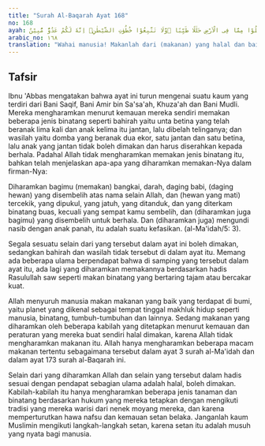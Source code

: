 ```yaml
---
title: "Surah Al-Baqarah Ayat 168"
no: 168
ayah: يٰٓاَيُّهَا النَّاسُ كُلُوْا مِمَّا فِى الْاَرْضِ حَلٰلًا طَيِّبًا ۖوَّلَا تَتَّبِعُوْا خُطُوٰتِ الشَّيْطٰنِۗ اِنَّهٗ لَكُمْ عَدُوٌّ مُّبِيْنٌ
arabic_no: ١٦٨
translation: "Wahai manusia! Makanlah dari (makanan) yang halal dan baik yang terdapat di bumi, dan janganlah kamu mengikuti langkah-langkah setan. Sungguh, setan itu musuh yang nyata bagimu."
---
```


## Tafsir

Ibnu 'Abbas mengatakan bahwa ayat ini turun mengenai suatu kaum yang terdiri dari Bani Saqif, Bani Amir bin Sa'sa'ah, Khuza'ah dan Bani Mudli. Mereka mengharamkan menurut kemauan mereka sendiri memakan beberapa jenis binatang seperti bahirah yaitu unta betina yang telah beranak lima kali dan anak kelima itu jantan, lalu dibelah telinganya; dan wasilah yaitu domba yang beranak dua ekor, satu jantan dan satu betina, lalu anak yang jantan tidak boleh dimakan dan harus diserahkan kepada berhala. Padahal Allah tidak mengharamkan memakan jenis binatang itu, bahkan telah menjelaskan apa-apa yang diharamkan memakan-Nya dalam firman-Nya:

Diharamkan bagimu (memakan) bangkai, darah, daging babi, (daging hewan) yang disembelih atas nama selain Allah, dan (hewan yang mati) tercekik, yang dipukul, yang jatuh, yang ditanduk, dan yang diterkam binatang buas, kecuali yang sempat kamu sembelih, dan (diharamkan juga bagimu) yang disembelih untuk berhala. Dan (diharamkan juga) mengundi nasib dengan anak panah, itu adalah suatu kefasikan. (al-Ma'idah/5: 3).

Segala sesuatu selain dari yang tersebut dalam ayat ini boleh dimakan, sedangkan bahirah dan wasilah tidak tersebut di dalam ayat itu. Memang ada beberapa ulama berpendapat bahwa di samping yang tersebut dalam ayat itu, ada lagi yang diharamkan memakannya berdasarkan hadis Rasulullah saw seperti makan binatang yang bertaring tajam atau bercakar kuat. 

Allah menyuruh manusia makan makanan yang baik yang terdapat di bumi, yaitu planet yang dikenal sebagai tempat tinggal makhluk hidup seperti manusia, binatang, tumbuh-tumbuhan dan lainnya. Sedang makanan yang diharamkan oleh beberapa kabilah yang ditetapkan menurut kemauan dan peraturan yang mereka buat sendiri halal dimakan, karena Allah tidak mengharamkan makanan itu. Allah hanya mengharamkan beberapa macam makanan tertentu sebagaimana tersebut dalam ayat 3 surah al-Ma'idah dan dalam ayat 173 surah al-Baqarah ini.

Selain dari yang diharamkan Allah dan selain yang tersebut dalam hadis sesuai dengan pendapat sebagian ulama adalah halal, boleh dimakan. Kabilah-kabilah itu hanya mengharamkan beberapa jenis tanaman dan binatang berdasarkan hukum yang mereka tetapkan dengan mengikuti tradisi yang mereka warisi dari nenek moyang mereka, dan karena memperturutkan hawa nafsu dan kemauan setan belaka. Janganlah kaum Muslimin mengikuti langkah-langkah setan, karena setan itu adalah musuh yang nyata bagi manusia.